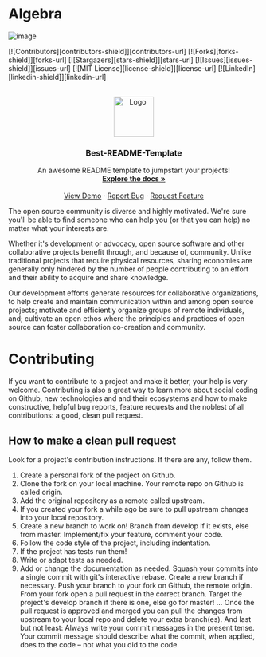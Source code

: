 # Algebra

![image](https://user-images.githubusercontent.com/67740644/164022282-229b466c-1fa6-4cdb-a126-1892a016c56c.png)


<div id="top"></div>
<!--
*** Thanks for checking out the Best-README-Template. If you have a suggestion
*** that would make this better, please fork the repo and create a pull request
*** or simply open an issue with the tag "enhancement".
*** Don't forget to give the project a star!
*** Thanks again! Now go create something AMAZING! :D
-->



<!-- PROJECT SHIELDS -->
<!--
*** I'm using markdown "reference style" links for readability.
*** Reference links are enclosed in brackets [ ] instead of parentheses ( ).
*** See the bottom of this document for the declaration of the reference variables
*** for contributors-url, forks-url, etc. This is an optional, concise syntax you may use.
*** https://www.markdownguide.org/basic-syntax/#reference-style-links
-->
[![Contributors][contributors-shield]][contributors-url]
[![Forks][forks-shield]][forks-url]
[![Stargazers][stars-shield]][stars-url]
[![Issues][issues-shield]][issues-url]
[![MIT License][license-shield]][license-url]
[![LinkedIn][linkedin-shield]][linkedin-url]



<!-- PROJECT LOGO -->
<br />
<div align="center">
  <a href="https://github.com/othneildrew/Best-README-Template">
    <img src="images/logo.png" alt="Logo" width="80" height="80">
  </a>

  <h3 align="center">Best-README-Template</h3>

  <p align="center">
    An awesome README template to jumpstart your projects!
    <br />
    <a href="https://github.com/othneildrew/Best-README-Template"><strong>Explore the docs »</strong></a>
    <br />
    <br />
    <a href="https://github.com/othneildrew/Best-README-Template">View Demo</a>
    ·
    <a href="https://github.com/othneildrew/Best-README-Template/issues">Report Bug</a>
    ·
    <a href="https://github.com/othneildrew/Best-README-Template/issues">Request Feature</a>
  </p>
</div>


The open source community is diverse and highly motivated. We're sure you'll be able to find someone who can help you (or that you can help) no matter what your interests are.

Whether it's development or advocacy, open source software and other collaborative projects benefit through, and because of, community. Unlike traditional projects that require physical resources, sharing economies are generally only hindered by the number of people contributing to an effort and their ability to acquire and share knowledge.

Our development efforts generate resources for collaborative organizations, to help create and maintain communication within and among open source projects; motivate and efficiently organize groups of remote individuals, and; cultivate an open ethos where the principles and practices of open source can foster collaboration co-creation and community.

# Contributing

If you want to contribute to a project and make it better, your help is very welcome. Contributing is also a great way to learn more about social coding on Github, new technologies and and their ecosystems and how to make constructive, helpful bug reports, feature requests and the noblest of all contributions: a good, clean pull request.

## How to make a clean pull request
Look for a project's contribution instructions. If there are any, follow them.

1. Create a personal fork of the project on Github.
2. Clone the fork on your local machine. Your remote repo on Github is called origin.
3. Add the original repository as a remote called upstream.
4. If you created your fork a while ago be sure to pull upstream changes into your local repository.
5. Create a new branch to work on! Branch from develop if it exists, else from master.
Implement/fix your feature, comment your code.
6. Follow the code style of the project, including indentation.
7. If the project has tests run them!
8. Write or adapt tests as needed.
9. Add or change the documentation as needed.
Squash your commits into a single commit with git's interactive rebase. Create a new branch if necessary.
Push your branch to your fork on Github, the remote origin.
From your fork open a pull request in the correct branch. Target the project's develop branch if there is one, else go for master!
...
Once the pull request is approved and merged you can pull the changes from upstream to your local repo and delete your extra branch(es).
And last but not least: Always write your commit messages in the present tense. Your commit message should describe what the commit, when applied, does to the code – not what you did to the code.


